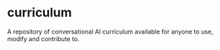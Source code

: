 # curriculum
A repository of conversational AI curriculum available for anyone to use, modify and contribute to.
